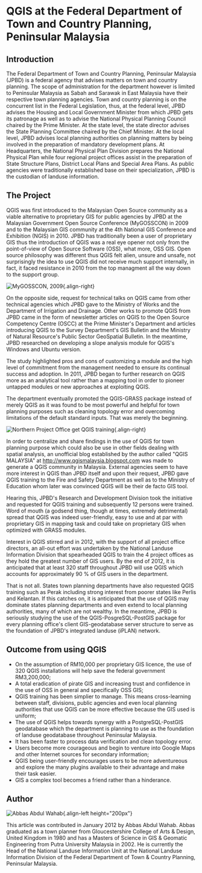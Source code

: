 # QGIS at the Federal Department of Town and Country Planning, Peninsular Malaysia

## Introduction

The Federal Department of Town and Country Planning, Peninsular Malaysia
(JPBD) is a federal agency that advises matters on town and country
planning. The scope of administration for the department however is
limited to Peninsular Malaysia as Sabah and Sarawak in East Malaysia
have their respective town planning agencies. Town and country planning
is on the concurrent list in the Federal Legislation, thus, at the
federal level, JPBD advises the Housing and Local Government Minister
from which JPBD gets its patronage as well as to advise the National
Physical Planning Council chaired by the Prime Minister. At the state
level, the state director advises the State Planning Committee chaired
by the Chief Minister. At the local level, JPBD advises local planning
authorities on planning matters by being involved in the preparation of
mandatory development plans. At Headquarters, the National Physical Plan
Division prepares the National Physical Plan while four regional project
offices assist in the preparation of State Structure Plans, District
Local Plans and Special Area Plans. As public agencies were
traditionally established base on their specialization, JPBD is the
custodian of landuse information.

## The Project

QGIS was first introduced to the Malaysian Open Source community as a
viable alternative to proprietary GIS for public agencies by JPBD at the
Malaysian Government Open Source Conference (MyGOSSCON) in 2009 and to
the Malaysian GIS community at the 4th National GIS Conference and
Exhibition (NGIS) in 2010. JPBD has traditionally been a user of
proprietary GIS thus the introduction of QGIS was a real eye opener not
only from the point-of-view of Open Source Software (OSS), what more,
OSS GIS. Open source philosophy was different thus QGIS felt alien,
unsure and unsafe, not surprisingly the idea to use QGIS did not receive
much support internally, in fact, it faced resistance in 2010 from the
top managment all the way down to the support group.

![MyGOSSCON, 2009](./images/malaysia_kuala1.png){.align-right}

On the opposite side, request for technical talks on QGIS came from
other technical agencies which JPBD gave to the Ministry of Works and
the Department of Irrigation and Drainage. Other works to promote QGIS
from JPBD came in the form of newsletter articles on QGIS to the Open
Source Competency Centre (OSCC) at the Prime Minister\'s Department and
articles introducing QGIS to the Survey Department\'s GIS Bulletin and
the Ministry of Natural Resource\'s Public Sector GeoSpatial Bulletin.
In the meantime, JPBD researched on developing a slope analysis module
for QGIS\'s Windows and Ubuntu version.

The study highlighted pros and cons of customizing a module and the high
level of commitment from the management needed to ensure its continual
success and adoption. In 2011, JPBD began to further research on QGIS
more as an analytical tool rather than a mapping tool in order to
pioneer untapped modules or new approaches at exploiting QGIS.

The department eventually promoted the QGIS-GRASS package instead of
merely QGIS as it was found to be most powerful and helpful for town
planning purposes such as cleaning topology error and overcoming
limitations of the default standard inputs. That was merely the
beginning.

![Northern Project Office get QGIS
training](./images/malaysia_kuala2.png){.align-right}

In order to centralize and share findings in the use of QGIS for town
planning purpose which could also be use in other fields dealing with
spatial analysis, an unofficial blog established by the author called
"QGIS MALAYSIA" at <http://www.qgismalaysia.blogspot.com> was made to
generate a QGIS community in Malaysia. External agencies seem to have
more interest in QGIS than JPBD itself and upon their request, JPBD gave
QGIS training to the Fire and Safety Department as well as to the
Ministry of Education whom later was convinced QGIS will be their de
facto GIS tool.

Hearing this, JPBD\'s Research and Development Division took the
initiative and requested for QGIS training and subsequently 12 persons
were trained. Word of mouth (a godsend thing, though at times, extremely
detrimental) spread that QGIS was indeed user-friendly, easy to use and
at par with proprietary GIS in mapping task and could take on
proprietary GIS when optimized with GRASS modules.

Interest in QGIS stirred and in 2012, with the support of all project
office directors, an all-out effort was undertaken by the National
Landuse Information Division that spearheaded QGIS to train the 4
project offices as they hold the greatest number of GIS users. By the
end of 2012, it is anticipated that at least 320 staff throughout JPBD
will use QGIS which accounts for approximately 90 % of GIS users in the
department.

That is not all. States town planning departments have also requested
QGIS training such as Perak including strong interest from poorer states
like Perlis and Kelantan. If this catches on, it is anticipated that the
use of QGIS may dominate states planning departments and even extend to
local planning authorities, many of which are not wealthy. In the
meantime, JPBD is seriously studying the use of the
QGIS-PosgreSQL-PostGIS package for every planning office\'s client
GIS-geodatabase server structure to serve as the foundation of JPBD\'s
integrated landuse (iPLAN) network.

## Outcome from using QGIS

-   On the assumption of RM10,000 per proprietary GIS licence, the use
    of 320 QGIS installations will help save the federal government
    RM3,200,000;
-   A total eradication of pirate GIS and increasing trust and
    confidence in the use of OSS in general and specifically OSS GIS;
-   QGIS training has been simplier to manage. This means cross-learning
    between staff, divisions, public agencies and even local planning
    authorities that use QGIS can be more effective because the GIS used
    is uniform;
-   The use of QGIS helps towards synergy with a PostgreSQL-PostGIS
    geodatabase which the department is planning to use as the
    foundation of landuse geodatabase throughout Peninsular Malaysia.
-   It has been faster to process data verification and clean topology
    error.
-   Users become more courageous and begin to venture into Google Maps
    and other Internet sources for secondary information;
-   QGIS being user-friendly encourages users to be more adventureous
    and explore the many plugins available to their advantage and make
    their task easier.
-   GIS a complex tool becomes a friend rather than a hinderance.

## Author

![Abbas Abdul Wahab](./images/malaysia_kualaaut.jpg){.align-left
height="200px"}

This article was contributed in January 2012 by Abbas Abdul Wahab. Abbas
graduated as a town planner from Gloucestershire College of Arts &
Design, United Kingdom in 1980 and has a Masters of Science in GIS &
Geomatic Engineering from Putra University Malaysia in 2002. He is
currently the Head of the National Landuse Information Unit at the
National Landuse Information Division of the Federal Department of Town
& Country Planning, Peninsular Malaysia.
